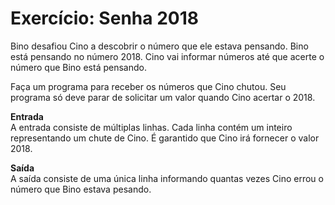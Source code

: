 # Exercício: Senha 2018

Bino desafiou Cino a descobrir o número que ele estava pensando. Bino está pensando no número 2018. Cino vai informar números até que acerte o número que Bino está pensando.

Faça um programa para receber os números que Cino chutou. Seu programa só deve parar de solicitar um valor quando Cino acertar o 2018.

<b> Entrada </b><br>
A entrada consiste de múltiplas linhas. Cada linha contém um inteiro representando um chute de Cino. É garantido que Cino irá fornecer o valor 2018.

<b> Saída </b><br>
A saída consiste de uma única linha informando quantas vezes Cino errou o número que Bino estava pesando.
